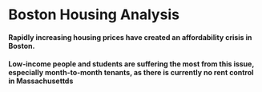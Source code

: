 # Boston Housing Analysis

#### Rapidly increasing housing prices have created an affordability crisis in Boston. 
#### Low-income people and students are suffering the most from this issue, especially month-to-month tenants, as there is currently no rent control in Massachusettds
